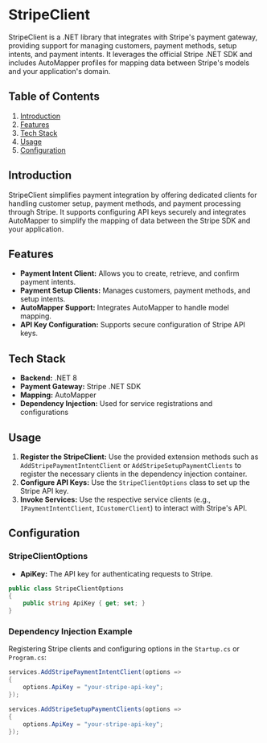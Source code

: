 
# StripeClient

StripeClient is a .NET library that integrates with Stripe's payment gateway, providing support for managing customers, payment methods, setup intents, and payment intents. It leverages the official Stripe .NET SDK and includes AutoMapper profiles for mapping data between Stripe's models and your application's domain.

## Table of Contents

1. [Introduction](#introduction)
2. [Features](#features)
3. [Tech Stack](#tech-stack)
4. [Usage](#usage)
5. [Configuration](#configuration)

## Introduction

StripeClient simplifies payment integration by offering dedicated clients for handling customer setup, payment methods, and payment processing through Stripe. It supports configuring API keys securely and integrates AutoMapper to simplify the mapping of data between the Stripe SDK and your application.

## Features

- **Payment Intent Client:** Allows you to create, retrieve, and confirm payment intents.
- **Payment Setup Clients:** Manages customers, payment methods, and setup intents.
- **AutoMapper Support:** Integrates AutoMapper to handle model mapping.
- **API Key Configuration:** Supports secure configuration of Stripe API keys.

## Tech Stack

- **Backend:** .NET 8
- **Payment Gateway:** Stripe .NET SDK
- **Mapping:** AutoMapper
- **Dependency Injection:** Used for service registrations and configurations

## Usage

1. **Register the StripeClient:** Use the provided extension methods such as `AddStripePaymentIntentClient` or `AddStripeSetupPaymentClients` to register the necessary clients in the dependency injection container.
2. **Configure API Keys:** Use the `StripeClientOptions` class to set up the Stripe API key.
3. **Invoke Services:** Use the respective service clients (e.g., `IPaymentIntentClient`, `ICustomerClient`) to interact with Stripe's API.

## Configuration

### StripeClientOptions

- **ApiKey:** The API key for authenticating requests to Stripe.

```csharp
public class StripeClientOptions
{
    public string ApiKey { get; set; }
}
```

### Dependency Injection Example

Registering Stripe clients and configuring options in the `Startup.cs` or `Program.cs`:

```csharp
services.AddStripePaymentIntentClient(options =>
{
    options.ApiKey = "your-stripe-api-key";
});

services.AddStripeSetupPaymentClients(options =>
{
    options.ApiKey = "your-stripe-api-key";
});
```
